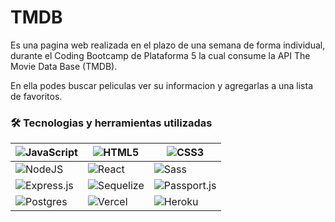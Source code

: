 # TMDB

Es una pagina web realizada en el plazo de una semana de forma individual, durante el Coding Bootcamp de Plataforma 5 la cual consume la API The Movie Data Base (TMDB).

En ella podes buscar peliculas ver su informacion y agregarlas a una lista de favoritos.

### 🛠 Tecnologias y herramientas utilizadas

|![JavaScript](https://img.shields.io/badge/javascript-%23323330.svg?style=for-the-badge&logo=javascript&logoColor=%23F7DF1E)|![HTML5](https://img.shields.io/badge/html5-%23E34F26.svg?style=for-the-badge&logo=html5&logoColor=white)|![CSS3](https://img.shields.io/badge/css3-%231572B6.svg?style=for-the-badge&logo=css3&logoColor=white)|
|-------- |--------|--------|
|![NodeJS](https://img.shields.io/badge/node.js-6DA55F?style=for-the-badge&logo=node.js&logoColor=white)|![React](https://img.shields.io/badge/react-%2320232a.svg?style=for-the-badge&logo=react&logoColor=%2361DAFB)|![Sass](https://img.shields.io/badge/sass-%23593d88.svg?style=for-the-badge&logo=sass&logoColor=white)|
|![Express.js](https://img.shields.io/badge/express.js-%23404d59.svg?style=for-the-badge&logo=express&logoColor=%2361DAFB)|![Sequelize](https://img.shields.io/badge/sequelize-%2320232a.svg?style=for-the-badge&logo=sequelize&logoColor=%FFF)|![Passport.js](https://img.shields.io/badge/passport-%2320232a.svg?style=for-the-badge&logo=passport&logoColor=%FFF)|
|![Postgres](https://img.shields.io/badge/postgres-%23316192.svg?style=for-the-badge&logo=postgresql&logoColor=white)| ![Vercel](https://img.shields.io/badge/versel-%23316192.svg?style=for-the-badge&logo=vercel&logoColor=white)| ![Heroku](https://img.shields.io/badge/heroku-%23214072.svg?style=for-the-badge&logo=heroku&logoColor=white)| 




